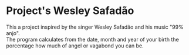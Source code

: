 # Project's Wesley Safadão

This a project inspired by the singer Wesley Safadão and his music "99% anjo".  
The program calculates from the date, month and year of your birth the porcentage how much of angel or vagabond you can be.